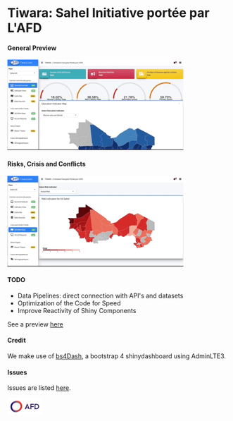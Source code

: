 # Tiwara: Sahel Initiative portée par L'AFD  

#### General Preview

![](preview1.gif)

#### Risks, Crisis and Conflicts 

![](preview2.gif) 

#### TODO

* Data Pipelines: direct connection with API's and datasets 
* Optimization of the Code for Speed
* Improve Reactivity of Shiny Components

See a preview [here](https://afdshiny.shinyapps.io/Tiwara/)

#### Credit

We make use of [bs4Dash](https://github.com/DivadNojnarg/bs4Dash), a bootstrap 4 shinydashboard using AdminLTE3.

#### Issues

Issues are listed [here](https://github.com/brainy749/Tiwara/issues).

![AFD](Logo_AFD_2016.png) 
